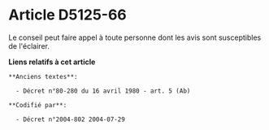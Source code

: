 # Article D5125-66

Le conseil peut faire appel à toute personne dont les avis sont susceptibles de l'éclairer.

**Liens relatifs à cet article**

	**Anciens textes**:

	  - Décret n°80-280 du 16 avril 1980 - art. 5 (Ab)

	**Codifié par**:

	  - Décret n°2004-802 2004-07-29

